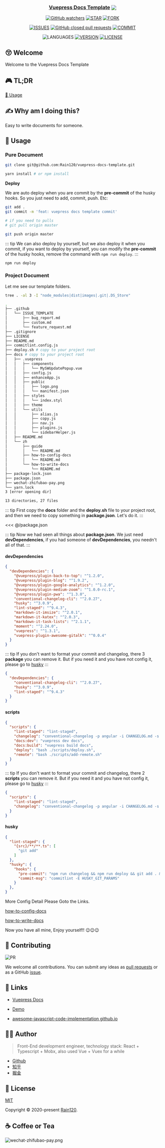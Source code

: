 <h3 align="center">
  <a href="https://github.com/Rain120/vuepress-docs-template">Vuepress Docs Template</a>
  <img align="center" src="../../.vuepress/public/images/docs.png" />
</h3>

<div align="center">

[![GitHub watchers](https://img.shields.io/github/watchers/rain120/vuepress-docs-template?style=social)](https://github.com/Rain120/vuepress-docs-template/watchers)
[![STAR](https://img.shields.io/github/stars/rain120/vuepress-docs-template?style=social)](https://github.com/Rain120/vuepress-docs-template/stargazers) [![FORK](https://img.shields.io/github/forks/rain120/vuepress-docs-template?style=social)](https://github.com/Rain120/vuepress-docs-template/network/members)

[![ISSUES](https://img.shields.io/github/issues/rain120/vuepress-docs-template?style=flat-square)](https://github.com/Rain120/vuepress-docs-template/issues) [![GitHub closed pull requests](https://img.shields.io/github/issues-pr-closed/rain120/vuepress-docs-template?style=flat-square)](https://github.com/Rain120/vuepress-docs-template/pulls) [![COMMIT](https://img.shields.io/github/last-commit/rain120/vuepress-docs-template?style=flat-square)](https://github.com/Rain120/vuepress-docs-template/commits/master)

![LANGUAGES](https://img.shields.io/github/languages/top/rain120/vuepress-docs-template?style=flat-square)
[![VERSION](https://img.shields.io/github/package-json/v/rain120/vuepress-docs-template?style=flat-square)](https://github.com/Rain120/vuepress-docs-template/blob/master/package.json) [![LICENSE](https://img.shields.io/github/license/rain120/vuepress-docs-template?style=flat-square)](https://github.com/Rain120/vuepress-docs-template/blob/master/LICENSE)

</div>

## 😚 Welcome

Welcome to the Vuepress Docs Template

## 🎮 TL;DR

<!-- ⌨️ To be Continue... -->

[🔨 Usage](#🔨-usage)

## ✍ Why am I doing this?

Easy to write documents for someone.

## 🔨 Usage

### Pure Document

```sh {1}
git clone git@github.com:Rain120/vuepress-docs-template.git

yarn install # or npm install
```

**Deploy**

We are auto deploy when you are commit by the **pre-commit** of the husky hooks. So you just need to add, commit, push. Etc:

```sh
git add .
git commit -m 'feat: vuepress docs template commit'

# if you need to pulls
# git pull origin master

git push origin master
```
::: tip
We can also deploy by yourself, but we also deploy it when you commit, if you want to deploy by yourself, you can modify the **pre-commit** of the husky hooks, remove the command with `npm run deploy`.
:::

```sh
npm run deploy
```

### Project Document

Let me see our template folders.

```sh
tree . -al 3 -I "node_modules|dist|images|.git|.DS_Store"
```

```sh
.
├── .github
│   └── ISSUE_TEMPLATE
│       ├── bug_report.md
│       ├── custom.md
│       └── feature_request.md
├── .gitignore
├── LICENSE
├── README.md
├── commitlint.config.js
├── deploy.sh # copy to your project root
├── docs # copy to your project root
│   ├── .vuepress
│   │   ├── components
│   │   │   └── MySWUpdatePopup.vue
│   │   ├── config.js
│   │   ├── enhanceApp.js
│   │   ├── public
│   │   │   ├── logo.png
│   │   │   └── manifest.json
│   │   ├── styles
│   │   │   └── index.styl
│   │   ├── theme
│   │   └── utils
│   │       ├── alias.js
│   │       ├── copy.js
│   │       ├── nav.js
│   │       ├── plugins.js
│   │       └── sidebarHelper.js
│   ├── README.md
│   └── zh
│       ├── guide
│       │   └── README.md
│       ├── how-to-config-docs
│       │   └── README.md
│       └── how-to-write-docs
│           └── README.md
├── package-lock.json
├── package.json
├── wechat-zhifubao-pay.png
└── yarn.lock
3 [error opening dir]

13 directories, 27 files
```
::: tip
First copy the **docs** folder and the **deploy.sh** file to your project root, and then we need to copy something in **package.json**. Let's do it.
:::

<<< @/package.json

::: tip
Now we had seen all things about **package.json**. We just need **devDependencies**, if you had someone of **devDependencies**, you needn't all of that.
:::

#### devDependencies

```json
{
  "devDependencies": {
    "@vuepress/plugin-back-to-top": "^1.2.0",
    "@vuepress/plugin-blog": "^1.9.2",
    "@vuepress/plugin-google-analytics": "^1.2.0",
    "@vuepress/plugin-medium-zoom": "^1.0.0-rc.1",
    "@vuepress/plugin-pwa": "^1.3.0",
    "conventional-changelog-cli": "^2.0.27",
    "husky": "^3.0.9",
    "lint-staged": "^9.4.3",
    "markdown-it-imsize": "^2.0.1",
    "markdown-it-katex": "^2.0.3",
    "markdown-it-task-lists": "^2.1.1",
    "moment": "^2.24.0",
    "vuepress": "^1.3.1",
    "vuepress-plugin-awesome-gitalk": "^0.0.4"
  }
}
```
::: tip
If you don't want to format your commit and changelog, there 3 **package** you can remove it. But if you need it and you have not config it, please go to [husky](#husky)
:::

```json
{
  "devDependencies": {
    "conventional-changelog-cli": "^2.0.27",
    "husky": "^3.0.9",
    "lint-staged": "^9.4.3"
  }
}
```

#### scripts

```json
{
  "scripts": {
    "lint-staged": "lint-staged",
    "changelog": "conventional-changelog -p angular -i CHANGELOG.md -s -r 0",
    "docs:dev": "vuepress dev docs",
    "docs:build": "vuepress build docs",
    "deploy": "bash ./scripts/deploy.sh",
    "remote": "bash ./scripts/add-remote.sh"
  }
}
```
::: tip
If you don't want to format your commit and changelog, there 2 **scripts** you can remove it. But if you need it and you have not config it, please go to [husky](#husky)
:::

```json
{
  "scripts": {
    "lint-staged": "lint-staged",
    "changelog": "conventional-changelog -p angular -i CHANGELOG.md -s -r 0"
  }
}
```

#### husky

```json {9}
{
  "lint-staged": {
    "{src}/**/**.ts": [
      "git add"
    ]
  },
  "husky": {
    "hooks": {
      "pre-commit": "npm run changelog && npm run deploy && git add . && lint-staged",
      "commit-msg": "commitlint -E HUSKY_GIT_PARAMS"
    }
  },
}
```

More Config Detail Please Goto the Links.

[how-to-config-docs](docs/zh/how-to-config-docs/README.md)

[how-to-write-docs](docs/zh/how-to-write-docs/README.md)

Now you have all mine, Enjoy yourself!! 😉😉😉

## 🤝 Contributing

![PR](https://img.shields.io/badge/PRs-Welcome-orange?style=flat-square&logo=appveyor)

We welcome all contributions. You can submit any ideas as [pull requests](https://github.com/Rain120/vuepress-docs-template/pulls) or as a GitHub [issue](https://github.com/Rain120/vuepress-docs-template/issues).

## 🔗 Links

- [Vuepress Docs](https://vuepress.vuejs.org/)

- [Demo](https://rain120.github.io/vuepress-docs-template)

- [awesome-javascript-code-implementation github.io](https://rain120.github.io/awesome-javascript-code-implementation/)

## 👨‍🏭 Author

> Front-End development engineer, technology stack: React + Typescript + Mobx, also used Vue + Vuex for a while

- [Github](https://github.com/Rain120)
- [知乎](https://www.zhihu.com/people/yan-yang-nian-hua-120/activities)
- [掘金](https://juejin.im/user/57c616496be3ff00584f54db)

## 📝 License

[MIT](https://github.com/Rain120/vuepress-docs-template/blob/master/LICENSE)

Copyright © 2020-present [Rain120](https://github.com/Rain120).

## ☕ Coffee or Tea

![wechat-zhifubao-pay.png](~@images/wechat-zhifubao-pay.png)
